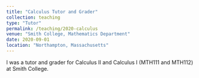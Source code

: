 ```yaml
---
title: "Calculus Tutor and Grader"
collection: teaching
type: "Tutor"
permalink: /teaching/2020-calculus
venue: "Smith College, Mathematics Department"
date: 2020-09-01
location: "Northampton, Massachusetts"
---
```


I was a tutor and grader for Calculus II and Calculus I (MTH111 and MTH112) at Smith College.